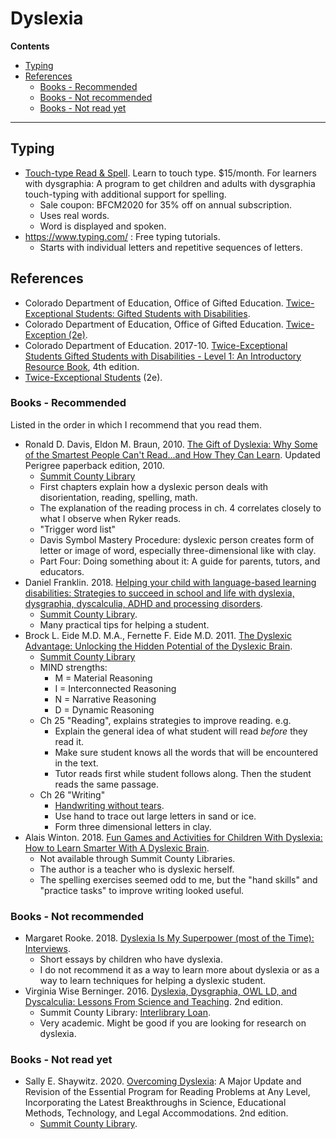 # Dyslexia

**Contents**

* [Typing](#typing)
* [References](#references)
    * [Books - Recommended](#books-recommended)
    * [Books - Not recommended](#books-not-recommended)
    * [Books - Not read yet](#books-not-read-yet)

---


## Typing
* [Touch-type Read & Spell](https://www.readandspell.com/us/dysgraphia#). Learn to touch type. $15/month. For learners with dysgraphia: A program to get children and adults with dysgraphia touch-typing with additional support for spelling.
    * Sale coupon: BFCM2020 for 35% off on annual subscription.
    * Uses real words.
    * Word is displayed and spoken.
* https://www.typing.com/ : Free typing tutorials.
    * Starts with individual letters and repetitive sequences of letters.

## References
* Colorado Department of Education, Office of Gifted Education. [Twice-Exceptional Students: Gifted Students with Disabilities](https://www.cde.state.co.us/gt/twice-exceptional-information-for-parents).
* Colorado Department of Education, Office of Gifted Education. [Twice-Exception (2e)](http://www.cde.state.co.us/gt/twice-exceptional).
* Colorado Department of Education. 2017-10. [Twice-Exceptional Students Gifted Students with Disabilities - Level 1: An Introductory Resource Book](https://www.cde.state.co.us/gt/level_1_resource_handbook_4th_ed_1-17-17), 4th edition.
* [Twice-Exceptional Students](https://www.nagc.org/resources-publications/resources-parents/twice-exceptional-students) (2e).

### Books - Recommended
Listed in the order in which I recommend that you read them.
* Ronald D. Davis, Eldon M. Braun, 2010. [The Gift of Dyslexia: Why Some of the Smartest People Can't Read...and How They Can Learn](https://wccls.bibliocommons.com/item/show/3241120143). Updated Perigree paperback edition, 2010.
    * [Summit County Library](https://summit.marmot.org/Record/.b29831532)
    * First chapters explain how a dyslexic person deals with disorientation, reading, spelling, math.
    * The explanation of the reading process in ch. 4 correlates closely to what I observe when Ryker reads.
    * "Trigger word list"
    * Davis Symbol Mastery Procedure: dyslexic person creates form of letter or image of word, especially three-dimensional like with clay.
    * Part Four: Doing something about it: A guide for parents, tutors, and educators.
* Daniel Franklin. 2018. [Helping your child with language-based learning disabilities: Strategies to succeed in school and life with dyslexia, dysgraphia, dyscalculia, ADHD and processing disorders](https://wccls.bibliocommons.com/item/show/3383032143).
    * [Summit County Library](https://summit.marmot.org/GroupedWork/44439481-2a2f-4a96-36de-31aaa9a0a630).
    * Many practical tips for helping a student.
* Brock L. Eide M.D. M.A., Fernette F. Eide M.D. 2011. [The Dyslexic Advantage: Unlocking the Hidden Potential of the Dyslexic Brain](https://wccls.bibliocommons.com/item/show/1676763143).
    * [Summit County Library](https://summit.marmot.org/Record/.b33442137)
    * MIND strengths:
        * M = Material Reasoning
        * I = Interconnected Reasoning
        * N = Narrative Reasoning
        * D = Dynamic Reasoning
    * Ch 25 "Reading", explains strategies to improve reading. e.g.
        * Explain the general idea of what student will read _before_ they read it.
        * Make sure student knows all the words that will be encountered in the text.
        * Tutor reads first while student follows along. Then the student reads the same passage.
    * Ch 26 "Writing"
        * [Handwriting without tears](https://www.lwtears.com/hwt).
        * Use hand to trace out large letters in sand or ice.
        * Form three dimensional letters in clay.
* Alais Winton. 2018. [Fun Games and Activities for Children With Dyslexia: How to Learn Smarter With A Dyslexic Brain](https://wccls.bibliocommons.com/item/show/3271573143_fun_games_and_activities_for_children_with_dyslexia).
    * Not available through Summit County Libraries.
    * The author is a teacher who is dyslexic herself.
    * The spelling exercises seemed odd to me, but the "hand skills" and "practice tasks" to improve writing looked useful.

### Books - Not recommended
* Margaret Rooke. 2018. [Dyslexia Is My Superpower (most of the Time): Interviews](https://multcolib.bibliocommons.com/item/show/1159836152).
    * Short essays by children who have dyslexia.
    * I do not recommend it as a way to learn more about dyslexia or as a way to learn techniques for helping a dyslexic student.
* Virginia Wise Berninger. 2016. [Dyslexia, Dysgraphia, OWL LD, and Dyscalculia: Lessons From Science and Teaching](https://wccls.bibliocommons.com/item/show/2661278143). 2nd edition.
    * Summit County Library: [Interlibrary Loan](https://encore.coalliance.org/iii/encore/record/C__Rb34321141__Orightresult?lang=eng&suite=def).
    * Very academic. Might be good if you are looking for research on dyslexia.

### Books - Not read yet
* Sally E. Shaywitz. 2020. [Overcoming Dyslexia](https://wccls.bibliocommons.com/item/show/3710101143): A Major Update and Revision of the Essential Program for Reading Problems at Any Level, Incorporating the Latest Breakthroughs in Science, Educational Methods, Technology, and Legal Accommodations. 2nd edition.
    * [Summit County Library](https://summit.marmot.org/Record/.b60870059).
